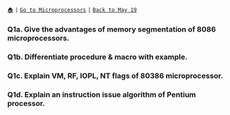 [`🏠`](/) `|` [`Go to Microprocessors`](/mp/) `|` [`Back to May 19`](/mp/previous-years/may-19/)

### Q1a. Give the advantages of memory segmentation of 8086 microprocessors.

### Q1b. Differentiate procedure & macro with example.

### Q1c. Explain VM, RF, IOPL, NT flags of 80386 microprocessor.

### Q1d. Explain an instruction issue algorithm of Pentium processor.
